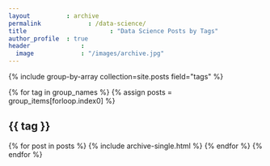 ```yaml
---
layout	       	: archive
permalink			  : /data-science/
title						: "Data Science Posts by Tags"
author_profile	: true
header			    :
  image			    : "/images/archive.jpg"
---
```


{% include group-by-array collection=site.posts field="tags" %}

{% for tag in group_names %}
  {% assign posts = group_items[forloop.index0] %}
  <h2 id="{{ tag | slugify }}" class="archive__subtitle">{{ tag }}</h2>
  {% for post in posts %}
    {% include archive-single.html %}
  {% endfor %}
{% endfor %}
